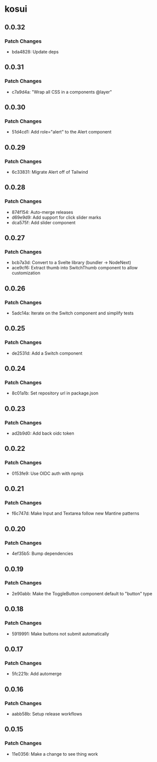 # kosui

## 0.0.32

### Patch Changes

- bda4828: Update deps

## 0.0.31

### Patch Changes

- c7a9d4a: "Wrap all CSS in a components @layer"

## 0.0.30

### Patch Changes

- 51d4cd1: Add role="alert" to the Alert component

## 0.0.29

### Patch Changes

- 6c33831: Migrate Alert off of Tailwind

## 0.0.28

### Patch Changes

- 874f154: Auto-merge releases
- d69e9d9: Add support for click slider marks
- dca575f: Add slider component

## 0.0.27

### Patch Changes

- bcb7a3d: Convert to a Svelte library (bundler -> NodeNext)
- ace9cf6: Extract thumb into SwitchThumb component to allow customization

## 0.0.26

### Patch Changes

- 5adc14a: Iterate on the Switch component and simplify tests

## 0.0.25

### Patch Changes

- de2531d: Add a Switch component

## 0.0.24

### Patch Changes

- 8c01a1b: Set repository url in package.json

## 0.0.23

### Patch Changes

- ad2b9d0: Add back oidc token

## 0.0.22

### Patch Changes

- 0153fe9: Use OIDC auth with npmjs

## 0.0.21

### Patch Changes

- f6c747d: Make Input and Textarea follow new Mantine patterns

## 0.0.20

### Patch Changes

- 4ef35b5: Bump dependencies

## 0.0.19

### Patch Changes

- 2e90abb: Make the ToggleButton component default to "button" type

## 0.0.18

### Patch Changes

- 5919991: Make buttons not submit automatically

## 0.0.17

### Patch Changes

- 5fc221b: Add automerge

## 0.0.16

### Patch Changes

- aabb58b: Setup release workflows

## 0.0.15

### Patch Changes

- 11e0356: Make a change to see thing work
